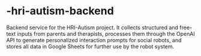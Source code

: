 # -hri-autism-backend
Backend service for the HRI-Autism project. It collects structured and free-text inputs from parents and therapists, processes them through the OpenAI API to generate personalized interaction prompts for social robots, and stores all data in Google Sheets for further use by the robot system.
